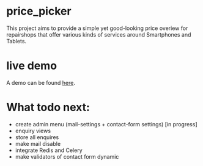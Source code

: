 # price_picker
This project aims to provide a simple yet good-looking price overiew for repairshops that offer various kinds of services around Smartphones and Tablets.

# live demo
A demo can be found [here](http://pricepicker.scalingo.io).


# What todo next:
- create admin menu (mail-settings + contact-form settings) [in progress]
- enquiry views
- store all enquires
- make mail disable
- integrate Redis and Celery
- make validators of contact form dynamic
